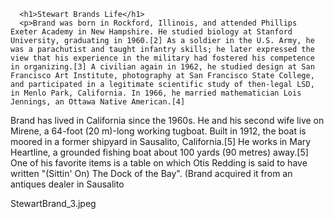 <html>
    <head>
      <title>Layden's Website</title>
    </head>
    <body>

      <h1>Stewart Brands Life</h1>
      <p>Brand was born in Rockford, Illinois, and attended Phillips Exeter Academy in New Hampshire. He studied biology at Stanford University, graduating in 1960.[2] As a soldier in the U.S. Army, he was a parachutist and taught infantry skills; he later expressed the view that his experience in the military had fostered his competence in organizing.[3] A civilian again in 1962, he studied design at San Francisco Art Institute, photography at San Francisco State College, and participated in a legitimate scientific study of then-legal LSD, in Menlo Park, California. In 1966, he married mathematician Lois Jennings, an Ottawa Native American.[4]

Brand has lived in California since the 1960s. He and his second wife live on Mirene, a 64-foot (20 m)-long working tugboat. Built in 1912, the boat is moored in a former shipyard in Sausalito, California.[5] He works in Mary Heartline, a grounded fishing boat about 100 yards (90 metres) away.[5] One of his favorite items is a table on which Otis Redding is said to have written "(Sittin' On) The Dock of the Bay". (Brand acquired it from an antiques dealer in Sausalito</p>
<picture>StewartBrand_3.jpeg</picture>
    </body>
</html>
